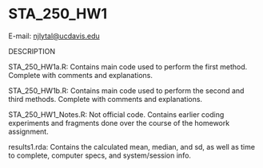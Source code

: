 STA_250_HW1
===========
E-mail: njlytal@ucdavis.edu


DESCRIPTION

STA_250_HW1a.R: Contains main code used to perform the first method. Complete with comments and explanations.

STA_250_HW1b.R: Contains main code used to perform the second and third methods. Complete with comments and explanations.

STA_250_HW1_Notes.R: Not official code. Contains earlier coding experiments and fragments done over the course of the homework assignment.

results1.rda: Contains the calculated mean, median, and sd, as well as time to complete, computer specs, and system/session info.

